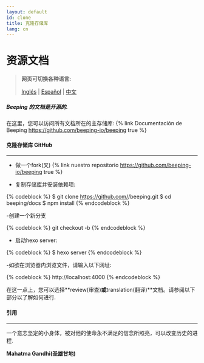 ```yaml
---
layout: default
id: clone
title: 克隆存储库
lang: cn
---
```


# 资源文档

> **网页可切换各种语言:**
> 
> [Inglés](/beeping/clone.html) | [Español](/beeping/es/clone.html) | [中文](/beeping/zh-CN/clone.html)

##### **Beeping** 的文档是开源的.

在这里，您可以访问所有文档所在的主存储库: {% link Documentación de Beeping https://github.com/beeping-io/beeping true %}

#### 克隆存储库 GitHub

---

- 做一个fork(叉) {% link nuestro repositorio https://github.com/beeping-io/beeping true %}

- 复制存储库并安装依赖项:

{% codeblock %}
$ git clone https://github.com/<username>/beeping.git
$ cd beeping/docs
$ npm install
{% endcodeblock %}

-创建一个新分支

{% codeblock %}
git checkout -b <new feature>
{% endcodeblock %}

- 启动hexo server:

{% codeblock %}
$ hexo server
{% endcodeblock %}

-如欲在浏览器内浏览文件，请输入以下网址:

{% codeblock %}
http://localhost:4000
{% endcodeblock %}

在这一点上，您可以选择**review(审查)**或**translation(翻译)**文档。请参阅以下部分以了解如何进行.

#### 引用

---

一个意志坚定的小身体，被对他的使命永不满足的信念所照亮，可以改变历史的进程.

**Mahatma Gandhi(圣雄甘地)**
